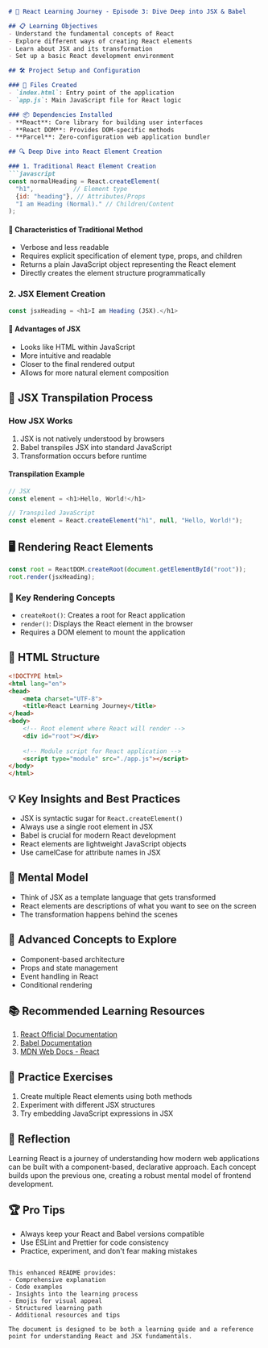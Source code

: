 ```markdown
# 🚀 React Learning Journey - Episode 3: Dive Deep into JSX & Babel

## 📋 Learning Objectives
- Understand the fundamental concepts of React
- Explore different ways of creating React elements
- Learn about JSX and its transformation
- Set up a basic React development environment

## 🛠 Project Setup and Configuration

### 📂 Files Created
- `index.html`: Entry point of the application
- `app.js`: Main JavaScript file for React logic

### 📦 Dependencies Installed
- **React**: Core library for building user interfaces
- **React DOM**: Provides DOM-specific methods
- **Parcel**: Zero-configuration web application bundler

## 🔍 Deep Dive into React Element Creation

### 1. Traditional React Element Creation
```javascript
const normalHeading = React.createElement(
  "h1",           // Element type
  {id: "heading"}, // Attributes/Props
  "I am Heading (Normal)." // Children/Content
);
```

#### 🔬 Characteristics of Traditional Method
- Verbose and less readable
- Requires explicit specification of element type, props, and children
- Returns a plain JavaScript object representing the React element
- Directly creates the element structure programmatically

### 2. JSX Element Creation
```javascript
const jsxHeading = <h1>I am Heading (JSX).</h1>
```

#### 🌟 Advantages of JSX
- Looks like HTML within JavaScript
- More intuitive and readable
- Closer to the final rendered output
- Allows for more natural element composition

## 🔄 JSX Transpilation Process

### How JSX Works
1. JSX is not natively understood by browsers
2. Babel transpiles JSX into standard JavaScript
3. Transformation occurs before runtime

#### Transpilation Example
```javascript
// JSX
const element = <h1>Hello, World!</h1>

// Transpiled JavaScript
const element = React.createElement("h1", null, "Hello, World!");
```

## 🖥 Rendering React Elements
```javascript
const root = ReactDOM.createRoot(document.getElementById("root"));
root.render(jsxHeading);
```

### 🔑 Key Rendering Concepts
- `createRoot()`: Creates a root for React application
- `render()`: Displays the React element in the browser
- Requires a DOM element to mount the application

## 📐 HTML Structure
```html
<!DOCTYPE html>
<html lang="en">
<head>
    <meta charset="UTF-8">
    <title>React Learning Journey</title>
</head>
<body>
    <!-- Root element where React will render -->
    <div id="root"></div>
    
    <!-- Module script for React application -->
    <script type="module" src="./app.js"></script>
</body>
</html>
```

## 💡 Key Insights and Best Practices
- JSX is syntactic sugar for `React.createElement()`
- Always use a single root element in JSX
- Babel is crucial for modern React development
- React elements are lightweight JavaScript objects
- Use camelCase for attribute names in JSX

## 🧠 Mental Model
- Think of JSX as a template language that gets transformed
- React elements are descriptions of what you want to see on the screen
- The transformation happens behind the scenes

## 🚀 Advanced Concepts to Explore
- Component-based architecture
- Props and state management
- Event handling in React
- Conditional rendering

## 📚 Recommended Learning Resources
1. [React Official Documentation](https://reactjs.org/)
2. [Babel Documentation](https://babeljs.io/)
3. [MDN Web Docs - React](https://developer.mozilla.org/en-US/docs/Learn/Tools_and_testing/Client-side_JavaScript_frameworks/React_getting_started)

## 🎯 Practice Exercises
1. Create multiple React elements using both methods
2. Experiment with different JSX structures
3. Try embedding JavaScript expressions in JSX

## 💬 Reflection
Learning React is a journey of understanding how modern web applications can be built with a component-based, declarative approach. Each concept builds upon the previous one, creating a robust mental model of frontend development.

## 🏆 Pro Tips
- Always keep your React and Babel versions compatible
- Use ESLint and Prettier for code consistency
- Practice, experiment, and don't fear making mistakes
```

This enhanced README provides:
- Comprehensive explanation
- Code examples
- Insights into the learning process
- Emojis for visual appeal
- Structured learning path
- Additional resources and tips

The document is designed to be both a learning guide and a reference point for understanding React and JSX fundamentals.